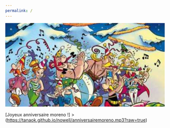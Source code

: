 ```yaml
---
permalink: /
---
```


![alt image](noel.jpg)<br>

[Joyeux anniversaire moreno !] > (https://tanaok.github.io/nowell/anniversairemoreno.mp3?raw=true)
